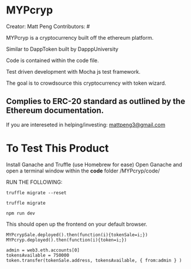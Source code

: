 # MYPcryp

Creator: Matt Peng
Contributors: #

MYPcryp is a cryptocurrency built off the ethereum platform.

Similar to DappToken built by DapppUniversity

Code is contained within the code file.

Test driven development with Mocha js test framework.

The goal is to crowdsource this cryptocurrency with token wizard.

Complies to ERC-20 standard as outlined by the Ethereum documentation.
------------------------------------------------------------------------
If you are intereseted in helping/investing: mattpeng3@gmail.com

# To Test This Product
Install Ganache and Truffle (use Homebrew for ease)
Open Ganache and open a terminal window within the **code** folder /MYPcryp/code/

RUN THE FOLLOWING:
```
truffle migrate --reset

truffle migrate

npm run dev
```
This should open up the frontend on your default browser.


```
MYPcrypSale.deployed().then(function(i){tokenSale=i;})
MYPcryp.deployed().then(function(i){token=i;})

admin = web3.eth.accounts[0]
tokensAvailable = 750000
token.transfer(tokenSale.address, tokensAvailable, { from:admin } )
```
